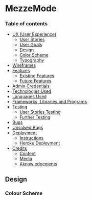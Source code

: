 # MezzeMode







### Table of contents 
* [UX (User Experience)](#ux--user-experience-)
    + [User Stories](#user-stories)
    + [User Goals](#user-goals)
    + [Design](#design) 
    + [Color Scheme](#color-scheme) 
    + [Typography](#typography)
* [Wireframes](#wireframes)    
* [Features](#features)
   + [Existing Features](#existing-features)
   + [Future Features](#future-features) 
* [Admin Credentials](#admin-credentials)
* [Technologies Used](#technologies-used)
* [Languages Used](#languages-used)
* [Frameworks, Libraries and Programs](#frameworks)
* [Testing](#testing)
    + [User Stories Testing]()
    + [Further Testing]()
* [Bugs](#bugs)
* [Unsolved Bugs]()
* [Deployment](#deployment)
    + [Instructions](#instructions)
    + [Heroku Deployment](#heroku-deployment)
* [Credits](#credits)
    + [Content]()
    + [Media]()
    + [Aknowledgements]()
 
## Design
### Colour Scheme


